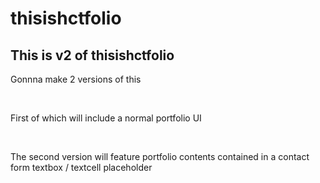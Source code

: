 # thisishctfolio
<h2> This is v2 of thisishctfolio </h2>


<p> Gonnna make 2 versions of this </P>
<br>
<p> First of which will include a normal portfolio UI </p>
<br>
<p> The second version will feature portfolio contents contained in a contact form textbox / textcell placeholder </p>
